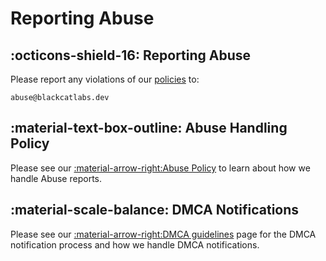 # Reporting Abuse

## :octicons-shield-16: Reporting Abuse
Please report any violations of our [policies](../policies/about.md) to:
```
abuse@blackcatlabs.dev
```

## :material-text-box-outline: Abuse Handling Policy
Please see our [:material-arrow-right:Abuse Policy](../policies/abuse.md) to learn about how we handle Abuse reports.

## :material-scale-balance: DMCA Notifications
Please see our [:material-arrow-right:DMCA guidelines](../policies/dmca.md) page for the DMCA notification process and how we handle DMCA notifications.